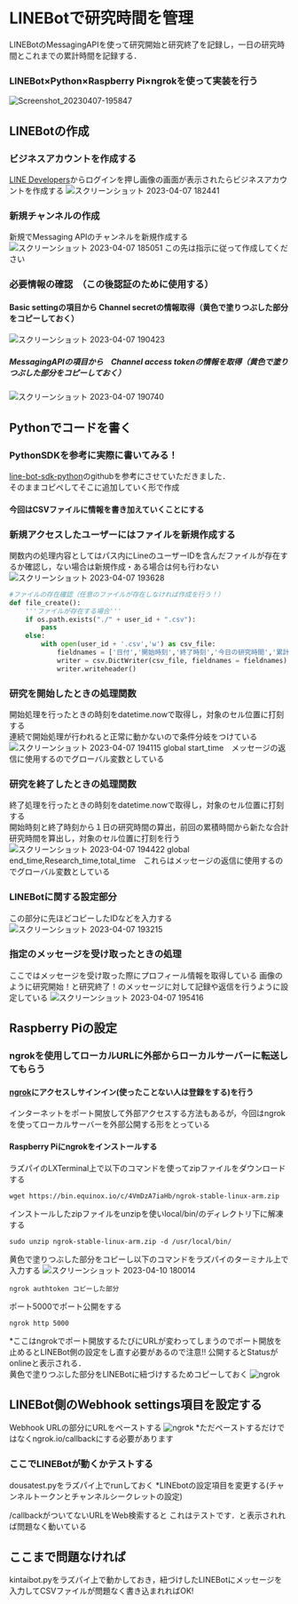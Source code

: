 # LINEBotで研究時間を管理
LINEBotのMessagingAPIを使って研究開始と研究終了を記録し，一日の研究時間とこれまでの累計時間を記録する．
### LINEBot×Python×Raspberry Pi×ngrokを使って実装を行う
![Screenshot_20230407-195847](https://user-images.githubusercontent.com/130141399/230598056-f77d095f-1845-434e-90e2-8289858d7b01.png)

## LINEBotの作成
### ビジネスアカウントを作成する
[LINE Developers](https://developers.line.biz/ja/services/messaging-api/)からログインを押し画像の画面が表示されたらビジネスアカウントを作成する
![スクリーンショット 2023-04-07 182441](https://user-images.githubusercontent.com/130141399/230583693-8baeb486-9372-418f-9d76-e6fbb0668512.png)
### 新規チャンネルの作成
新規でMessaging APIのチャンネルを新規作成する
![スクリーンショット 2023-04-07 185051](https://user-images.githubusercontent.com/130141399/230587893-362e5352-c44f-4a03-a34c-60be49c27417.png)
この先は指示に従って作成してください
### 必要情報の確認　（この後認証のために使用する）
#### Basic settingの項目から Channel secretの情報取得（黄色で塗りつぶした部分をコピーしておく）
![スクリーンショット 2023-04-07 190423](https://user-images.githubusercontent.com/130141399/230590256-a0fb51cc-a4fd-4c5a-bd82-90bfd5647865.png)
##### MessagingAPIの項目から　Channel access tokenの情報を取得（黄色で塗りつぶした部分をコピーしておく）
![スクリーンショット 2023-04-07 190740](https://user-images.githubusercontent.com/130141399/230590813-c03c9b08-683e-4703-858d-df475ad6ed6f.png)

##  Pythonでコードを書く
### PythonSDKを参考に実際に書いてみる！
[line-bot-sdk-python](https://github.com/line/line-bot-sdk-python)のgithubを参考にさせていただきました．  
そのままコピペしてそこに追加していく形で作成  

#### 今回はCSVファイルに情報を書き加えていくことにする

### 新規アクセスしたユーザーにはファイルを新規作成する
関数内の処理内容としてはパス内にLineのユーザーIDを含んだファイルが存在するか確認し，ない場合は新規作成・ある場合は何も行わない
![スクリーンショット 2023-04-07 193628](https://user-images.githubusercontent.com/130141399/230594918-89d92fb9-2c0f-4dc8-8349-fbd40814ea61.png)
```python
#ファイルの存在確認（任意のファイルが存在しなければ作成を行う！）
def file_create():
    '''ファイルが存在する場合'''
    if os.path.exists("./" + user_id + ".csv"):
        pass
    else:
        with open(user_id + '.csv','w') as csv_file:
            fieldnames = ['日付','開始時刻','終了時刻','今日の研究時間','累計研究時間']
            writer = csv.DictWriter(csv_file, fieldnames = fieldnames)
            writer.writeheader()
```

### 研究を開始したときの処理関数
開始処理を行ったときの時刻をdatetime.nowで取得し，対象のセル位置に打刻する  
連続で開始処理が行われると正常に動かないので条件分岐をつけている
![スクリーンショット 2023-04-07 194115](https://user-images.githubusercontent.com/130141399/230595271-06ee964d-1f6f-4b5b-af4d-0c643b817807.png)
global start_time　メッセージの返信に使用するのでグローバル変数としている

### 研究を終了したときの処理関数
終了処理を行ったときの時刻をdatetime.nowで取得し，対象のセル位置に打刻する  
開始時刻と終了時刻から１日の研究時間の算出，前回の累積時間から新たな合計研究時間を算出し，対象のセル位置に打刻を行う
![スクリーンショット 2023-04-07 194422](https://user-images.githubusercontent.com/130141399/230595701-13513236-b8a5-4942-a81c-295bb88350de.png)
global end_time,Research_time,total_time　これらはメッセージの返信に使用するのでグローバル変数としている

### LINEBotに関する設定部分
この部分に先ほどコピーしたIDなどを入力する  
![スクリーンショット 2023-04-07 193215](https://user-images.githubusercontent.com/130141399/230597376-9e29a18a-b8ad-410b-b1a5-3e59ad9aa620.png)

### 指定のメッセージを受け取ったときの処理
ここではメッセージを受け取った際にプロフィール情報を取得している
画像のように研究開始！と研究終了！のメッセージに対して記録や返信を行うように設定している
![スクリーンショット 2023-04-07 195416](https://user-images.githubusercontent.com/130141399/230597132-8b56c3b5-988f-4814-bfa7-72a427e37493.png)

## Raspberry Piの設定
### ngrokを使用してローカルURLに外部からローカルサーバーに転送してもらう
#### [ngrok](https://ngrok.com/)にアクセスしサインイン(使ったことない人は登録をする)を行う
インターネットをポート開放して外部アクセスする方法もあるが，今回はngrokを使ってローカルサーバーを外部公開する形をとっている

#### Raspberry Piにngrokをインストールする
ラズパイのLXTerminal上で以下のコマンドを使ってzipファイルをダウンロードする
```
wget https://bin.equinox.io/c/4VmDzA7iaHb/ngrok-stable-linux-arm.zip
```
インストールしたzipファイルをunzipを使いlocal/bin/のディレクトリ下に解凍する
```
sudo unzip ngrok-stable-linux-arm.zip -d /usr/local/bin/
```
黄色で塗りつぶした部分をコピーし以下のコマンドをラズパイのターミナル上で入力する
![スクリーンショット 2023-04-10 180014](https://user-images.githubusercontent.com/130141399/230869931-a0d067cd-d186-4c23-815d-08a7f1653c81.png)
```
ngrok authtoken コピーした部分
```
ポート5000でポート公開をする
```
ngrok http 5000
```
*ここはngrokでポート開放するたびにURLが変わってしまうのでポート開放を止めるとLINEBot側の設定をし直す必要があるので注意!!
公開するとStatusがonlineと表示される．  
黄色で塗りつぶした部分をLINEBotに紐づけするためコピーしておく
![ngrok](https://user-images.githubusercontent.com/130141399/230872542-c68b7693-cd00-40ef-a482-3621639084ab.png)

## LINEBot側のWebhook settings項目を設定する
Webhook URLの部分にURLをペーストする
![ngrok](https://user-images.githubusercontent.com/130141399/230873369-f093badd-d547-48ae-8926-3b2fef8d6ca5.png)
*ただペーストするだけではなくngrok.io/callbackにする必要があります

### ここでLINEBotが動くかテストする
dousatest.pyをラズパイ上でrunしておく
*LINEbotの設定項目を変更する(チャンネルトークンとチャンネルシークレットの設定)  

/callbackがついてないURLをWeb検索すると
これはテストです．と表示されれば問題なく動いている

## ここまで問題なければ
kintaibot.pyをラズパイ上で動かしておき，紐づけしたLINEBotにメッセージを入力してCSVファイルが問題なく書き込まれればOK!

















